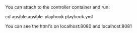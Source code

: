 You can attach to the controller container and run:

cd ansible
ansible-playbook playbook.yml

You can see the html's on localhost:8080 and localhost:8081
